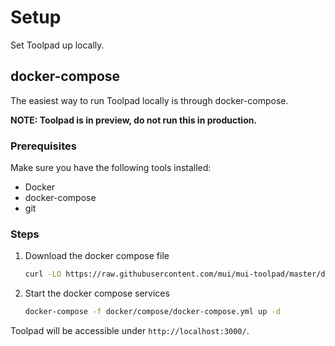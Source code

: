 # Setup

<p class="description">Set Toolpad up locally.</p>

## docker-compose

The easiest way to run Toolpad locally is through docker-compose.

**NOTE: Toolpad is in preview, do not run this in production.**

### Prerequisites

Make sure you have the following tools installed:

- Docker
- docker-compose
- git

### Steps

1. Download the docker compose file

   ```sh
   curl -LO https://raw.githubusercontent.com/mui/mui-toolpad/master/docker/compose/docker-compose.yml
   ```

1. Start the docker compose services

   ```sh
   docker-compose -f docker/compose/docker-compose.yml up -d
   ```

Toolpad will be accessible under `http://localhost:3000/`.
